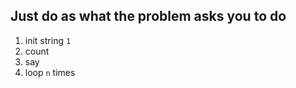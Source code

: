 ## Just do as what the problem asks you to do


  1. init string `1`
  1. count
  1. say
  1. loop `n` times

